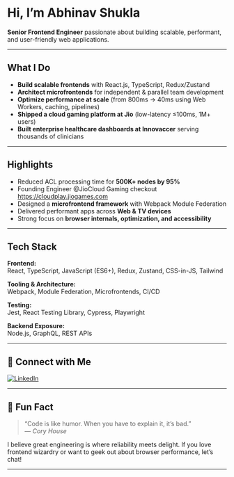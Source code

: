 #  Hi, I’m Abhinav Shukla

**Senior Frontend Engineer** passionate about building scalable, performant, and user-friendly web applications.

---

##  What I Do

-  **Build scalable frontends** with React.js, TypeScript, Redux/Zustand
-  **Architect microfrontends** for independent & parallel team development
-  **Optimize performance at scale** (from 800ms → 40ms using Web Workers, caching, pipelines)
-  **Shipped a cloud gaming platform at Jio** (low-latency ≤100ms, 1M+ users)
-  **Built enterprise healthcare dashboards at Innovaccer** serving thousands of clinicians

---

##  Highlights

-  Reduced ACL processing time for **500K+ nodes by 95%**
-  Founding Engineer @JioCloud Gaming checkout https://cloudplay.jiogames.com
-  Designed a **microfrontend framework** with Webpack Module Federation
-  Delivered performant apps across **Web & TV devices**
-  Strong focus on **browser internals, optimization, and accessibility**

---

##  Tech Stack

**Frontend:**  
React, TypeScript, JavaScript (ES6+), Redux, Zustand, CSS-in-JS, Tailwind

**Tooling & Architecture:**  
Webpack, Module Federation, Microfrontends, CI/CD

**Testing:**  
Jest, React Testing Library, Cypress, Playwright

**Backend Exposure:**  
Node.js, GraphQL, REST APIs

---

## 🤝 Connect with Me

[![LinkedIn](https://img.shields.io/badge/LinkedIn-Abhinav%20Shukla-blue?logo=linkedin&style=flat-square)](https://www.linkedin.com/in/abhinavshukla1177)

---

## 🎈 Fun Fact

> “Code is like humor. When you have to explain it, it’s bad.”  
> — *Cory House*

I believe great engineering is where reliability meets delight. If you love frontend wizardry or want to geek out about browser performance, let’s chat!

---

<!--
✨ Thanks for stopping by! May your builds be green and your bugs be tiny.
-->
